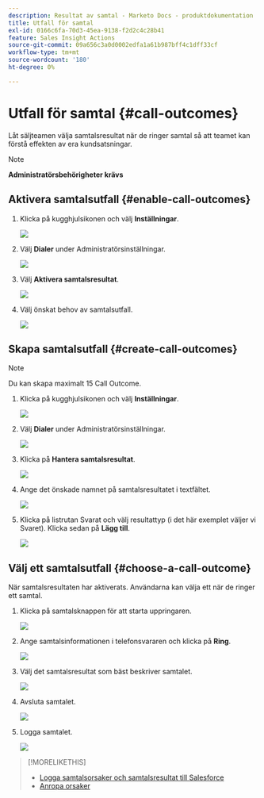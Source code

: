 ```yaml
---
description: Resultat av samtal - Marketo Docs - produktdokumentation
title: Utfall för samtal
exl-id: 0166c6fa-70d3-45ea-9138-f2d2c4c28b41
feature: Sales Insight Actions
source-git-commit: 09a656c3a0d0002edfa1a61b987bff4c1dff33cf
workflow-type: tm+mt
source-wordcount: '180'
ht-degree: 0%

---
```


# Utfall för samtal {#call-outcomes}

Låt säljteamen välja samtalsresultat när de ringer samtal så att teamet kan förstå effekten av era kundsatsningar.

>[!NOTE]
>
>**Administratörsbehörigheter krävs**

## Aktivera samtalsutfall {#enable-call-outcomes}

1. Klicka på kugghjulsikonen och välj **Inställningar**.

   ![](assets/call-outcomes-1.png)

1. Välj **Dialer** under Administratörsinställningar.

   ![](assets/call-outcomes-2.png)

1. Välj **Aktivera samtalsresultat**.

   ![](assets/call-outcomes-3.png)

1. Välj önskat behov av samtalsutfall.

   ![](assets/call-outcomes-4.png)

## Skapa samtalsutfall {#create-call-outcomes}

>[!NOTE]
>
>Du kan skapa maximalt 15 Call Outcome.

1. Klicka på kugghjulsikonen och välj **Inställningar**.

   ![](assets/call-outcomes-5.png)

1. Välj **Dialer** under Administratörsinställningar.

   ![](assets/call-outcomes-6.png)

1. Klicka på **Hantera samtalsresultat**.

   ![](assets/call-outcomes-7.png)

1. Ange det önskade namnet på samtalsresultatet i textfältet.

   ![](assets/call-outcomes-8.png)

1. Klicka på listrutan Svarat och välj resultattyp (i det här exemplet väljer vi Svaret). Klicka sedan på **Lägg till**.

   ![](assets/call-outcomes-9.png)

## Välj ett samtalsutfall {#choose-a-call-outcome}

När samtalsresultaten har aktiverats. Användarna kan välja ett när de ringer ett samtal.

1. Klicka på samtalsknappen för att starta uppringaren.

   ![](assets/call-outcomes-10.png)

1. Ange samtalsinformationen i telefonsvararen och klicka på **Ring**.

   ![](assets/call-outcomes-11.png)

1. Välj det samtalsresultat som bäst beskriver samtalet.

   ![](assets/call-outcomes-12.png)

1. Avsluta samtalet.

   ![](assets/call-outcomes-13.png)

1. Logga samtalet.

   ![](assets/call-outcomes-14.png)

>[!MORELIKETHIS]
>
>* [Logga samtalsorsaker och samtalsresultat till Salesforce](/help/marketo/product-docs/marketo-sales-insight/actions/phone/log-call-reasons-and-call-outcomes-to-salesforce.md)
>* [Anropa orsaker](/help/marketo/product-docs/marketo-sales-insight/actions/phone/call-reasons.md)
